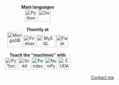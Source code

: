 <p align="center">
 <b>Main languages</b><br>
 <img src="https://upload.wikimedia.org/wikipedia/commons/thumb/c/c3/Python-logo-notext.svg/500px-Python-logo-notext.svg.png" alt="Python" width="40" height="40"/>
 <img src="https://svgshare.com/i/RNb.svg" alt="Go" width="40" height="40"/>
</p>

<p align="center">
 <b>Fluently at</b><br>
 <img src="https://i.ibb.co/6y9bJTZ/logo-mongodb-1.png" alt="MongoDB" width="50" height="50"/>
 <img src="https://www.vectorlogo.zone/logos/firebase/firebase-icon.svg" alt="Firebase" width="40" height="40"/>
 <img src="https://i.ibb.co/YhXBqg6/My-SQL-Logo-wine.png" alt="MySQL" width=60" height="40"/>
 <img src="https://www.vectorlogo.zone/logos/pocoo_flask/pocoo_flask-icon.svg" alt="Flask" width="40" height="40"/>
</p>

<p align="center">
 <b>Teach the "machines" with</b><br>
 <img src="https://www.vectorlogo.zone/logos/pytorch/pytorch-icon.svg" alt="PyTorch" width="40" height="40"/>
 <img src="https://upload.wikimedia.org/wikipedia/commons/0/05/Scikit_learn_logo_small.svg" alt="Scikit Learn" width="40" height="40"/>
 <img src="https://svgshare.com/i/RMa.svg" alt="Pandas" width="40" height="40"/>
 <img src="https://numpy.org/images/logos/numpy.svg" alt="NumPy" width="40" height="40"/>
 <img src="https://www.vectorlogo.zone/logos/nvidia/nvidia-icon.svg" alt="CUDA" width="40" height="40"/>
</p>

<p align="right">
 <a href="https://t.me/rakhid16" target="blank">Contact me</a>
</p>
